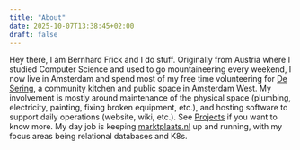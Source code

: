 ```yaml
---
title: "About"
date: 2025-10-07T13:38:45+02:00
draft: false
---
```


Hey there, I am Bernhard Frick and I do stuff. Originally from Austria where I
studied Computer Science and used to go mountaineering every weekend, I now live
in Amsterdam and spend most of my free time volunteering for
[De Sering](https://desering.org/), a community kitchen and public space in
Amsterdam West. My involvement is mostly around maintenance of the physical
space (plumbing, electricity, painting, fixing broken equipment, etc.), and
hosting software to support daily operations (website, wiki, etc.). See
[Projects](projects.md#volunteering-de-sering) if you want to know more. My day
job is keeping [marktplaats.nl](https://www.marktplaats.nl/) up and running,
with my focus areas being relational databases and K8s.
